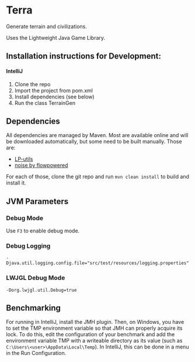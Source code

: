 # Terra
Generate terrain and civilizations.
  
Uses the Lightweight Java Game Library.  
## Installation instructions for Development:
#### IntelliJ
1. Clone the repo
2. Import the project from pom.xml
3. Install dependencies (see below)
4. Run the class TerrainGen

## Dependencies
All dependencies are managed by Maven. Most are available online and will be downloaded
automatically, but some need to be built manually. Those are:

* [LP-utils](https://github.com/LucasPickering/LP-utils)
* [noise by flowpowered](https://github.com/flow/noise)

For each of those, clone the git repo and run `mvn clean install` to build and install it.

## JVM Parameters
### Debug Mode
Use `F3` to enable debug mode.

### Debug Logging
`-Djava.util.logging.config.file="src/test/resources/logging.properties"`

### LWJGL Debug Mode
`-Dorg.lwjgl.util.Debug=true`

## Benchmarking
For running in IntelliJ, install the JMH plugin. Then, on Windows, you have to set the TMP
environment variable so that JMH can properly acquire its lock. To do this, edit the configuration
of your benchmark and add the environment variable TMP with a writeable directory as its value
(such as `C:\Users\<user>\AppData\Local\Temp`). In IntelliJ, this can be done in a menu in the Run
Configuration.